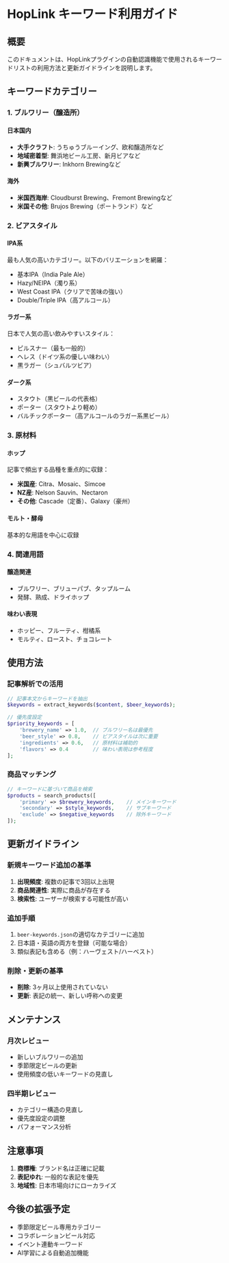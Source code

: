 # HopLink キーワード利用ガイド

## 概要

このドキュメントは、HopLinkプラグインの自動認識機能で使用されるキーワードリストの利用方法と更新ガイドラインを説明します。

## キーワードカテゴリー

### 1. ブルワリー（醸造所）

#### 日本国内
- **大手クラフト**: うちゅうブルーイング、欧和醸造所など
- **地域密着型**: 舞浜地ビール工房、新月ビアなど
- **新興ブルワリー**: Inkhorn Brewingなど

#### 海外
- **米国西海岸**: Cloudburst Brewing、Fremont Brewingなど
- **米国その他**: Brujos Brewing（ポートランド）など

### 2. ビアスタイル

#### IPA系
最も人気の高いカテゴリー。以下のバリエーションを網羅：
- 基本IPA（India Pale Ale）
- Hazy/NEIPA（濁り系）
- West Coast IPA（クリアで苦味の強い）
- Double/Triple IPA（高アルコール）

#### ラガー系
日本で人気の高い飲みやすいスタイル：
- ピルスナー（最も一般的）
- ヘレス（ドイツ系の優しい味わい）
- 黒ラガー（シュバルツビア）

#### ダーク系
- スタウト（黒ビールの代表格）
- ポーター（スタウトより軽め）
- バルチックポーター（高アルコールのラガー系黒ビール）

### 3. 原材料

#### ホップ
記事で頻出する品種を重点的に収録：
- **米国産**: Citra、Mosaic、Simcoe
- **NZ産**: Nelson Sauvin、Nectaron
- **その他**: Cascade（定番）、Galaxy（豪州）

#### モルト・酵母
基本的な用語を中心に収録

### 4. 関連用語

#### 醸造関連
- ブルワリー、ブリューパブ、タップルーム
- 発酵、熟成、ドライホップ

#### 味わい表現
- ホッピー、フルーティ、柑橘系
- モルティ、ロースト、チョコレート

## 使用方法

### 記事解析での活用

```php
// 記事本文からキーワードを抽出
$keywords = extract_keywords($content, $beer_keywords);

// 優先度設定
$priority_keywords = [
    'brewery_name' => 1.0,  // ブルワリー名は最優先
    'beer_style' => 0.8,    // ビアスタイルは次に重要
    'ingredients' => 0.6,   // 原材料は補助的
    'flavors' => 0.4        // 味わい表現は参考程度
];
```

### 商品マッチング

```php
// キーワードに基づいて商品を検索
$products = search_products([
    'primary' => $brewery_keywords,    // メインキーワード
    'secondary' => $style_keywords,    // サブキーワード
    'exclude' => $negative_keywords    // 除外キーワード
]);
```

## 更新ガイドライン

### 新規キーワード追加の基準

1. **出現頻度**: 複数の記事で3回以上出現
2. **商品関連性**: 実際に商品が存在する
3. **検索性**: ユーザーが検索する可能性が高い

### 追加手順

1. `beer-keywords.json`の適切なカテゴリーに追加
2. 日本語・英語の両方を登録（可能な場合）
3. 類似表記も含める（例：ハーヴェスト/ハーベスト）

### 削除・更新の基準

- **削除**: 3ヶ月以上使用されていない
- **更新**: 表記の統一、新しい呼称への変更

## メンテナンス

### 月次レビュー
- 新しいブルワリーの追加
- 季節限定ビールの更新
- 使用頻度の低いキーワードの見直し

### 四半期レビュー
- カテゴリー構造の見直し
- 優先度設定の調整
- パフォーマンス分析

## 注意事項

1. **商標権**: ブランド名は正確に記載
2. **表記ゆれ**: 一般的な表記を優先
3. **地域性**: 日本市場向けにローカライズ

## 今後の拡張予定

- 季節限定ビール専用カテゴリー
- コラボレーションビール対応
- イベント連動キーワード
- AI学習による自動追加機能